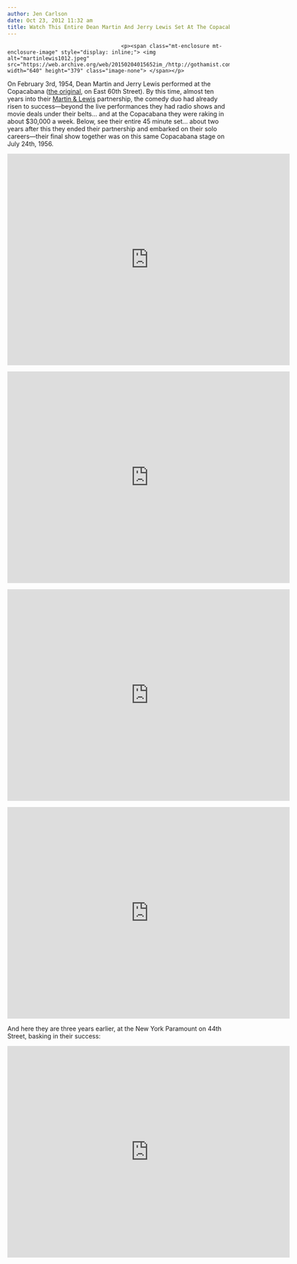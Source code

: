 ```yaml
---
author: Jen Carlson
date: Oct 23, 2012 11:32 am
title: Watch This Entire Dean Martin And Jerry Lewis Set At The Copacabana, 1954
---
```


	
										<p><span class="mt-enclosure mt-enclosure-image" style="display: inline;"> <img alt="martinlewis1012.jpeg" src="https://web.archive.org/web/20150204015652im_/http://gothamist.com/attachments/arts_jen/martinlewis1012.jpeg" width="640" height="379" class="image-none"> </span></p>

<p>On February 3rd, 1954, Dean Martin and Jerry Lewis performed at the Copacabana (<a href="https://web.archive.org/web/20150204015652/http://gothamist.com/2007/07/01/copacabana.php">the original</a>, on East 60th Street). By this time, almost ten years into their <a href="https://web.archive.org/web/20150204015652/http://en.wikipedia.org/wiki/Martin_and_Lewis">Martin &amp; Lewis</a> partnership, the comedy duo had already risen to success&#x2014;beyond the live performances they had radio shows and movie deals under their belts... and at the Copacabana they were raking in about $30,000 a week. Below, see their entire 45 minute set... about two years after this they ended their partnership and embarked on their solo careers&#x2014;their final show together was on this same Copacabana stage on July 24th, 1956.</p>

<p><iframe width="640" height="480" src="https://web.archive.org/web/20150204015652if_/http://www.youtube-nocookie.com/embed/h7C4_KP4PD0" frameborder="0" allowfullscreen></iframe></p>

<p><iframe width="640" height="480" src="https://web.archive.org/web/20150204015652if_/http://www.youtube-nocookie.com/embed/PFxMO1ZoIhU" frameborder="0" allowfullscreen></iframe></p>

<p><iframe width="640" height="480" src="https://web.archive.org/web/20150204015652if_/http://www.youtube-nocookie.com/embed/ixvsp0e4GoU" frameborder="0" allowfullscreen></iframe></p>

<p><iframe width="640" height="480" src="https://web.archive.org/web/20150204015652if_/http://www.youtube-nocookie.com/embed/6ysGhS8ehf8" frameborder="0" allowfullscreen></iframe></p>

<p>And here they are three years earlier, at the New York Paramount on 44th Street, basking in their success:</p>

<p><iframe width="640" height="480" src="https://web.archive.org/web/20150204015652if_/http://www.youtube-nocookie.com/embed/sICVChBIlOs" frameborder="0" allowfullscreen></iframe></p>					
										
									
				